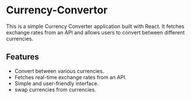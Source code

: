 # Currency-Convertor
This is a simple Currency Converter application built with React. It fetches exchange rates from an API and allows users to convert between different currencies.

## Features
- Convert between various currencies.
- Fetches real-time exchange rates from an API.
- Simple and user-friendly interface.
- swap currencies from currencies.

  
